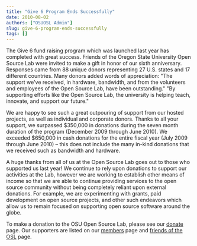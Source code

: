 ```yaml
---
title: "Give 6 Program Ends Successfully"
date: 2010-08-02
authors: ["OSUOSL Admin"]
slug: give-6-program-ends-successfully
tags: []
---
```


The Give 6 fund raising program which was launched last year has completed with great success. Friends of the Oregon
State University Open Source Lab were invited to make a gift in honor of our sixth anniversary. Responses came from 88
unique donors representing 27 U.S. states and 17 different countries. Many donors added words of appreciation: "The
support we've received, in hardware, bandwidth, and from the volunteers and employees of the Open Source Lab, have been
outstanding." "By supporting efforts like the Open Source Lab, the university is helping teach, innovate, and support
our future."

We are happy to see such a great outpouring of support from our hosted projects, as well as individual and corporate
donors. Thanks to all your support, we surpassed $350,000 in donations during the seven month duration of the program
(December 2009 through June 2010). We exceeded $650,000 in cash donations for the entire fiscal year (July 2009 through
June 2010) – this does not include the many in-kind donations that we received such as bandwidth and hardware.

A huge thanks from all of us at the Open Source Lab goes out to those who supported us last year! We continue to rely
upon donations to support our activities at the Lab, however we are working to establish other means of income so that
we are able to continue providing services to the open source community without being completely reliant upon external
donations. For example, we are experimenting with grants, paid development on open source projects, and other such
endeavors which allow us to remain focused on supporting open source software around the globe.

To make a donation to the OSU Open Source Lab, please see our [donate](/donate) page. Our supporters are listed on our
[members](/sponsors) page and [friends of the OSL](/friends/members) page.
